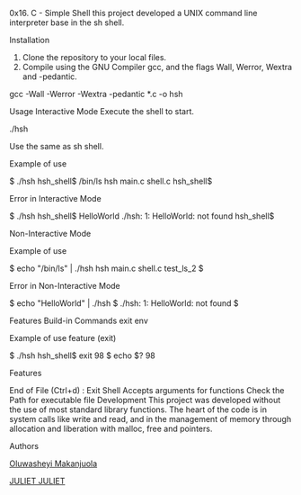 0x16. C - Simple Shell
this project developed a UNIX command line interpreter base in the sh shell.

Installation
1. Clone the repository to your local files.
2. Compile using the GNU Compiler gcc, and the flags Wall, Werror, Wextra and -pedantic.

gcc -Wall -Werror -Wextra -pedantic *.c -o hsh

Usage
Interactive Mode
Execute the shell to start.

./hsh

Use the same as sh shell.

Example of use

$ ./hsh
hsh_shell$ /bin/ls
hsh main.c shell.c
hsh_shell$

Error in Interactive Mode

$ ./hsh
hsh_shell$ HelloWorld
./hsh: 1: HelloWorld: not found
hsh_shell$

Non-Interactive Mode

Example of use

$ echo "/bin/ls" | ./hsh
hsh main.c shell.c test_ls_2
$

Error in Non-Interactive Mode

$ echo "HelloWorld" | ./hsh
$ ./hsh: 1: HelloWorld: not found
$

Features
Build-in Commands
exit
env

Example of use feature (exit)

$ ./hsh
hsh_shell$ exit 98
$ echo $?
98

Features

End of File (Ctrl+d) : Exit Shell
Accepts arguments for functions
Check the Path for executable file
Development
This project was developed without the use of most standard library functions. The heart of the code is in system calls like write and read, and in the management of memory through allocation and liberation with malloc, free and pointers.

Authors

[Oluwasheyi Makanjuola](https://github.com/Mxcoded)

[JULIET JULIET](https://github.com/abuchijuliet)

